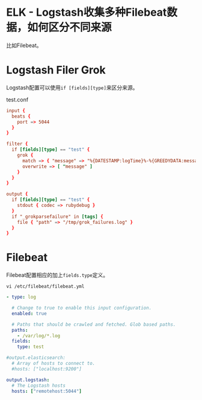 ELK - Logstash收集多种Filebeat数据，如何区分不同来源
====
比如Filebeat。

# Logstash Filer Grok

Logstash配置可以使用`if [fields][type]`来区分来源。

test.conf
```conf
input {
  beats {
    port => 5044
  }
}

filter {
  if [fields][type] == "test" {
    grok {
      match => { "message" => "%{DATESTAMP:logTime}%-%{GREEDYDATA:message}" }
      overwrite => [ "message" ]
    }
  }
}

output {
  if [fields][type] == "test" {
    stdout { codec => rubydebug }
  }
  if "_grokparsefailure" in [tags] {
    file { "path" => "/tmp/grok_failures.log" }
  }
}
```

# Filebeat
Filebeat配置相应的加上`fields.type`定义。

```
vi /etc/filebeat/filebeat.yml
```
```yml
- type: log

  # Change to true to enable this input configuration.
  enabled: true

  # Paths that should be crawled and fetched. Glob based paths.
  paths:
    - /var/log/*.log
  fields:
    type: test

#output.elasticsearch:
  # Array of hosts to connect to.
  #hosts: ["localhost:9200"]

output.logstash:
  # The Logstash hosts
  hosts: ["remotehost:5044"]
```
